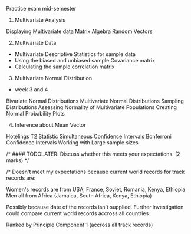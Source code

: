 Practice exam mid-semester

1. Multivariate Analysis

Displaying Multivariate data
Matrix Algebra
Random Vectors

2. Multivariate Data

- Multivariate Descriptive Statistics for sample data
- Using the biased and unbiased sample Covariance matrix
- Calculating the sample correlation matrix

3. Multivariate Normal Distribution
- week 3 and 4

Bivariate Normal Distributions
Multivariate Normal Distributions
Sampling Distributions
Assessing Normality of Multivariate Populations
Creating Normal Probability Plots

4. Inference about Mean Vector

Hotelings T2 Statistic
Simultaneous Confidence Intervals
Bonferroni Confidence Intervals
Working with Large sample sizes


/* #### TODOLATER: Discuss whether this meets your expectations. (2 marks) */

/* Doesn't meet my expectations because current world records for track records are:

Women's records are from USA, France, Soviet, Romania, Kenya, Ethiopia
Men all from Africa (Jamaica, South Africa, Kenya, Ethiopia)

Possibly because date of the records isn't supplied.
Further investigation could compare current world records accross all countries

Ranked by Principle Component 1 (accross all track records)

